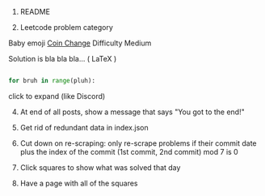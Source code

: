 1. README

5. Leetcode problem category

Baby emoji [Coin Change](https://leetcode.com/problems/coin-change/) Difficulty Medium

Solution is bla bla bla... ( LaTeX )

```python

for bruh in range(pluh):

```
click to expand (like Discord)

4. At end of all posts, show a message that says "You got to the end!"

1. Get rid of redundant data in index.json

1. Cut down on re-scraping: only re-scrape problems if their commit date plus the index of the commit (1st commit, 2nd commit) mod 7 is 0

1. Click squares to show what was solved that day

1. Have a page with all of the squares